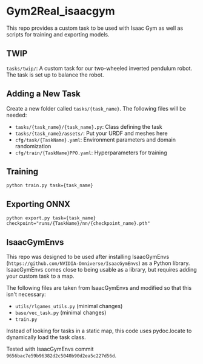 # Gym2Real_isaacgym
This repo provides a custom task to be used with Isaac Gym as well as scripts for training and exporting models.

## TWIP
`tasks/twip/`: A custom task for our two-wheeled inverted pendulum robot. The task is set up to balance the robot.

## Adding a New Task
Create a new folder called `tasks/{task_name}`. The following files will be needed:
- `tasks/{task_name}/{task_name}.py`: Class defining the task
- `tasks/{task_name}/assets/`: Put your URDF and meshes here
- `cfg/task/{TaskName}.yaml`: Environment parameters and domain randomization
- `cfg/train/{TaskName}PPO.yaml`: Hyperparameters for training

## Training
`python train.py task={task_name}`

## Exporting ONNX
`python export.py task={task_name} checkpoint="runs/{TaskName}/nn/{checkpoint_name}.pth"`

## IsaacGymEnvs
This repo was designed to be used after installing IsaacGymEnvs (`https://github.com/NVIDIA-Omniverse/IsaacGymEnvs`) as a Python library.
IsaacGymEnvs comes close to being usable as a library, but requires adding your custom task to a map.

The following files are taken from IsaacGymEnvs and modified so that this isn't necessary:
 - `utils/rlgames_utils.py` (minimal changes)
 - `base/vec_task.py` (minimal changes)
 - `train.py`

Instead of looking for tasks in a static map, this code uses pydoc.locate to dynamically load the task class.

Tested with IsaacGymEnvs commit `9656bac7e59b96382d2c5040b90d2ea5c227d56d`.
